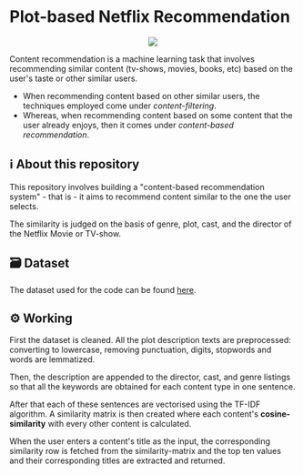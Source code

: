 # Plot-based Netflix Recommendation
<p align = "center">
<img src = "https://forthebadge.com/images/badges/made-with-python.svg">
</p>
Content recommendation is a machine learning task that involves recommending similar content (tv-shows, movies, books, etc) based on the user's taste or other similar users.


* When recommending content based on other similar users, the techniques employed come under *content-filtering*.
* Whereas, when recommending content based on some content that the user already enjoys, then it comes under *content-based recommendation*.

## ℹ️ About this repository

This repository involves building a "content-based recommendation system" - that is - it aims to recommend content similar to the one the user selects.

The similarity is judged on the basis of genre, plot, cast, and the director of the Netflix Movie or TV-show.

## 🗃️ Dataset

The dataset used for the code can be found [here](https://www.kaggle.com/shivamb/netflix-shows).

## ⚙️ Working

First the dataset is cleaned. All the plot description texts are preprocessed: converting to lowercase, removing punctuation, digits, stopwords and words are lemmatized. 

Then, the description are appended to the director, cast, and genre listings so that all the keywords are obtained for each content type in one sentence.

After that each of these sentences are vectorised using the TF-IDF algorithm. A similarity matrix is then created where each content's **cosine-similarity** with every other content is calculated.

When the user enters a content's title as the input, the corresponding similarity row is fetched from the similarity-matrix and the top ten values and their corresponding titles are extracted and returned.

